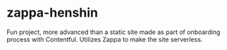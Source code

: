 # zappa-henshin

Fun project, more advanced than a static site made as part of onboarding process with Contentful. Utilizes Zappa to make the site serverless. 
